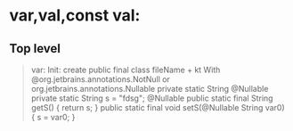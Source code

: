 # var,val,const val:
## Top level
> var:
Init: create public final class fileName + kt
With @org.jetbrains.annotations.NotNull or org.jetbrains.annotations.Nullable
private static String
@Nullable
private static String s = "fdsg";
@Nullable
public static final String getS() {
return s;
}
public static final void setS(@Nullable String var0) {
s = var0;
}


